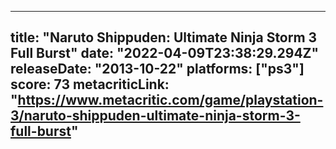 
---
title: "Naruto Shippuden: Ultimate Ninja Storm 3 Full Burst"
date: "2022-04-09T23:38:29.294Z"
releaseDate: "2013-10-22"
platforms: ["ps3"]
score: 73
metacriticLink: "https://www.metacritic.com/game/playstation-3/naruto-shippuden-ultimate-ninja-storm-3-full-burst"
---
